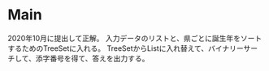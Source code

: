 # Main
2020年10月に提出して正解。
入力データのリストと、県ごとに誕生年をソートするためのTreeSetに入れる。
TreeSetからListに入れ替えて、バイナリーサーチして、添字番号を得て、答えを出力する。
